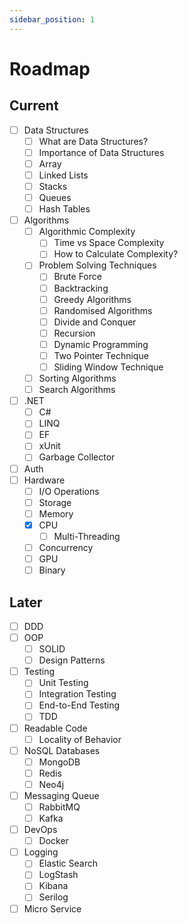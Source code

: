 ```yaml
---
sidebar_position: 1
---
```


# Roadmap

## Current

- [ ] Data Structures
  - [ ] What are Data Structures?
  - [ ] Importance of Data Structures
  - [ ] Array
  - [ ] Linked Lists
  - [ ] Stacks
  - [ ] Queues
  - [ ] Hash Tables
- [ ] Algorithms
  - [ ] Algorithmic Complexity
    - [ ] Time vs Space Complexity
    - [ ] How to Calculate Complexity?
  - [ ] Problem Solving Techniques
    - [ ] Brute Force
    - [ ] Backtracking
    - [ ] Greedy Algorithms
    - [ ] Randomised Algorithms
    - [ ] Divide and Conquer
    - [ ] Recursion
    - [ ] Dynamic Programming
    - [ ] Two Pointer Technique
    - [ ] Sliding Window Technique
  - [ ] Sorting Algorithms
  - [ ] Search Algorithms
- [ ] .NET
  - [ ] C#
  - [ ] LINQ
  - [ ] EF
  - [ ] xUnit
  - [ ] Garbage Collector
- [ ] Auth
- [ ] Hardware
  - [ ] I/O Operations
  - [ ] Storage
  - [ ] Memory
  - [x] CPU
    - [ ] Multi-Threading
  - [ ] Concurrency
  - [ ] GPU
  - [ ] Binary

## Later

- [ ] DDD
- [ ] OOP
  - [ ] SOLID
  - [ ] Design Patterns
- [ ] Testing
  - [ ] Unit Testing
  - [ ] Integration Testing
  - [ ] End-to-End Testing
  - [ ] TDD
- [ ] Readable Code
  - [ ] Locality of Behavior
- [ ] NoSQL Databases
  - [ ] MongoDB
  - [ ] Redis
  - [ ] Neo4j
- [ ] Messaging Queue
  - [ ] RabbitMQ
  - [ ] Kafka
- [ ] DevOps
  - [ ] Docker
- [ ] Logging
  - [ ] Elastic Search
  - [ ] LogStash
  - [ ] Kibana
  - [ ] Serilog
- [ ] Micro Service
